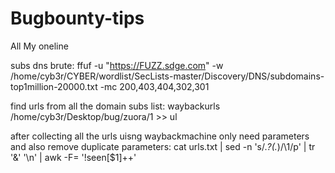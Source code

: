 # Bugbounty-tips
All My oneline


subs dns brute:
ffuf -u "https://FUZZ.sdge.com" -w /home/cyb3r/CYBER/wordlist/SecLists-master/Discovery/DNS/subdomains-top1million-20000.txt -mc 200,403,404,302,301 

find urls from all the domain subs list:
waybackurls /home/cyb3r/Desktop/bug/zuora/1 >> ul    

after collecting all the urls uisng waybackmachine only need parameters and also remove duplicate parameters:
cat urls.txt | sed -n 's/.*?\(.*\)/\1/p' | tr '&' '\n' | awk -F= '!seen[$1]++'
